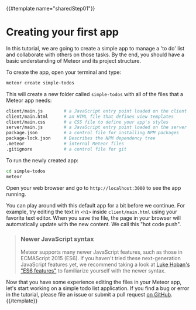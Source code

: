 {{#template name="sharedStep01"}}

# Creating your first app

In this tutorial, we are going to create a simple app to manage a 'to do' list and collaborate with others on those tasks.  By the end, you should have a basic understanding of Meteor and its project structure.

To create the app, open your terminal and type:

```bash
meteor create simple-todos
```

This will create a new folder called `simple-todos` with all of the files that a Meteor app needs:

```bash
client/main.js        # a JavaScript entry point loaded on the client
client/main.html      # an HTML file that defines view templates
client/main.css       # a CSS file to define your app's styles
server/main.js        # a JavaScript entry point loaded on the server
package.json          # a control file for installing NPM packages
package-lock.json     # Describes the NPM dependency tree
.meteor               # internal Meteor files
.gitignore            # a control file for git
```

To run the newly created app:

```bash
cd simple-todos
meteor
```

Open your web browser and go to `http://localhost:3000` to see the app running.

You can play around with this default app for a bit before we continue. For example, try editing the text in `<h1>` inside `client/main.html` using your favorite text editor. When you save the file, the page in your browser will automatically update with the new content. We call this "hot code push".

> ### Newer JavaScript syntax
> Meteor supports many newer JavaScript features, such as those in ECMAScript 2015 (ES6). If you haven't tried these next-generation JavaScript features yet, we recommend taking a look at [Luke Hoban's "ES6 features"](http://git.io/es6features) to familiarize yourself with the newer syntax.

Now that you have some experience editing the files in your Meteor app, let's start working on a simple todo list application. If you find a bug or error in the tutorial, please file an issue or submit a pull request [on GitHub](https://github.com/meteor/tutorials).
{{/template}}
